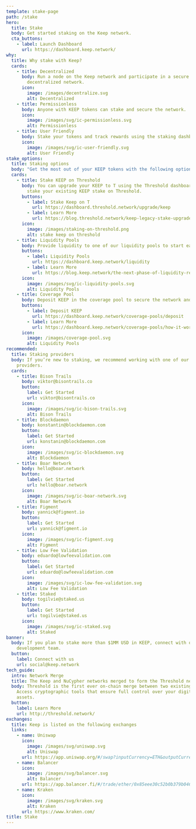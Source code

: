 ```yaml
---
template: stake-page
path: /stake
hero:
  title: Stake
  body: Get started staking on the Keep network.
  cta_buttons:
    - label: Launch Dashboard
      url: https://dashboard.keep.network/
why:
  title: Why stake with Keep?
  cards:
    - title: Decentralized
      body: Run a node on the Keep network and participate in a secure and
        decentralized network.
      icon:
        image: /images/decentralize.svg
        alt: Decentralized
    - title: Permissionless
      body: Anyone with KEEP tokens can stake and secure the network.
      icon:
        image: /images/svg/ic-permissionless.svg
        alt: Permissionless
    - title: User Friendly
      body: Stake your tokens and track rewards using the staking dashboard
      icon:
        image: /images/svg/ic-user-friendly.svg
        alt: User Friendly
stake_options:
  title: Staking options
  body: "Get the most out of your KEEP tokens with the following options:"
  cards:
    - title: Stake KEEP on Threshold
      body: You can upgrade your KEEP to T using the Threshold dashboard. You can also
        stake your existing KEEP stake on Threshold.
      buttons:
        - label: Stake Keep on T
          url: https://dashboard.threshold.network/upgrade/keep
        - label: Learn More
          url: https://blog.threshold.network/keep-legacy-stake-upgrade/
      icon:
        image: /images/staking-on-threshold.png
        alt: stake keep on threshold
    - title: Liquidity Pools
      body: Provide liquidity to one of our liquidity pools to start earning rewards.
      buttons:
        - label: Liquidity Pools
          url: https://dashboard.keep.network/liquidity
        - label: Learn More
          url: https://blog.keep.network/the-next-phase-of-liquidity-rewards-c389c0dea047
      icon:
        image: /images/svg/ic-liquidity-pools.svg
        alt: Liquidity Pools
    - title: Coverage Pool
      body: Deposit KEEP in the coverage pool to secure the network and earn rewards.
      buttons:
        - label: Deposit KEEP
          url: https://dashboard.keep.network/coverage-pools/deposit
        - label: Learn More
          url: https://dashboard.keep.network/coverage-pools/how-it-works
      icon:
        image: /images/coverage-pool.svg
        alt: Liquidity Pools
recommended:
  title: Staking providers
  body: If you’re new to staking, we recommend working with one of our staking
    providers.
  cards:
    - title: Bison Trails
      body: viktor@bisontrails.co
      button:
        label: Get Started
        url: viktor@bisontrails.co
      icon:
        image: /images/svg/ic-bison-trails.svg
        alt: Bison Trails
    - title: Blockdaemon
      body: konstantin@blockdaemon.com
      button:
        label: Get Started
        url: konstanin@blockdaemon.com
      icon:
        image: /images/svg/ic-blockdaemon.svg
        alt: Blockdaemon
    - title: Boar Network
      body: hello@boar.network
      button:
        label: Get Started
        url: hello@boar.network
      icon:
        image: /images/svg/ic-boar-network.svg
        alt: Boar Network
    - title: Figment
      body: yannick@figment.io
      button:
        label: Get Started
        url: yannick@figment.io
      icon:
        image: /images/svg/ic-figment.svg
        alt: Figment
    - title: Low Fee Validation
      body: eduardo@lowfeevalidation.com
      button:
        label: Get Started
        url: eduardo@lowfeevalidation.com
      icon:
        image: /images/svg/ic-low-fee-validation.svg
        alt: Low Fee Validation
    - title: Staked
      body: togilvie@staked.us
      button:
        label: Get Started
        url: togilvie@staked.us
      icon:
        image: /images/svg/ic-staked.svg
        alt: Staked
banner:
  body: If you plan to stake more than $1MM USD in KEEP, connect with our business
    development team.
  button:
    label: Connect with us
    url: social@keep.network
tech_guide:
  intro: Network Merge
  title: The Keep and NuCypher networks merged to form the Threshold network.
  body: Threshold is the first ever on-chain merge between two existing networks.
    Access cryptographic tools that ensure full control over your digital
    assets.
  button:
    label: Learn More
    url: http://threshold.network/
exchanges:
  title: Keep is listed on the following exchanges
  links:
    - name: Uniswap
      icon:
        image: /images/svg/uniswap.svg
        alt: Uniswap
      url: https://app.uniswap.org/#/swap?inputCurrency=ETH&outputCurrency=0x85eee30c52b0b379b046fb0f85f4f3dc3009afec
    - name: Balancer
      icon:
        image: /images/svg/balancer.svg
        alt: Balancer
      url: https://app.balancer.fi/#/trade/ether/0x85eee30c52b0b379b046fb0f85f4f3dc3009afec
    - name: Kraken
      icon:
        image: /images/svg/kraken.svg
        alt: Kraken
      url: https://www.kraken.com/
title: Stake
---
```

